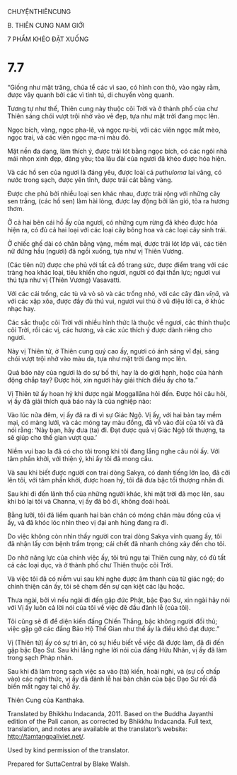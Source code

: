 CHUYỆNTHIÊNCUNG

B. THIÊN CUNG NAM GIỚI

7 PHẨM KHÉO ĐẶT XUỐNG

# 7.7

“Giống như mặt trăng, chúa tể các vì sao, có hình con thỏ, vào ngày rằm, được vây quanh bởi các vì tinh tú, di chuyển vòng quanh.

Tương tự như thế, Thiên cung này thuộc cõi Trời và ở thành phố của chư Thiên sáng chói vượt trội nhờ vào vẻ đẹp, tựa như mặt trời đang mọc lên.

Ngọc bích, vàng, ngọc pha-lê, và ngọc ru-bi, với các viên ngọc mắt mèo, ngọc trai, và các viên ngọc ma-ni màu đỏ.

Mặt nền đa dạng, làm thích ý, được trải lót bằng ngọc bích, có các ngôi nhà mái nhọn xinh đẹp, đáng yêu; tòa lâu đài của ngươi đã khéo được hóa hiện.

Và các hồ sen của ngươi là đáng yêu, được loài cá _puthuloma_ lai vãng, có nước trong sạch, được yên tĩnh, được trải cát bằng vàng.

Được che phủ bởi nhiều loại sen khác nhau, được trải rộng với những cây sen trắng, (các hồ sen) làm hài lòng, được lay động bởi làn gió, tỏa ra hương thơm.

Ở cả hai bên cái hồ ấy của ngươi, có những cụm rừng đã khéo được hóa hiện ra, có đủ cả hai loại với các loại cây bông hoa và các loại cây sinh trái.

Ở chiếc ghế dài có chân bằng vàng, mềm mại, được trải lót lớp vải, các tiên nữ đứng hầu (ngươi) đã ngồi xuống, tựa như vị Thiên Vương.

(Các tiên nữ) được che phủ với tất cả đồ trang sức, được điểm trang với các tràng hoa khác loại, tiêu khiển cho ngươi, người có đại thần lực; ngươi vui thú tựa như vị (Thiên Vương) Vasavatti.

Với các cái trống, các tù và vỏ sò và các trống nhỏ, với các cây đàn _vīṇā_, và với các xập xõa, được đầy đủ thú vui, ngươi vui thú ở vũ điệu lời ca, ở khúc nhạc hay.

Các sắc thuộc cõi Trời với nhiều hình thức là thuộc về ngươi, các thinh thuộc cõi Trời, rồi các vị, các hương, và các xúc thích ý được dành riêng cho ngươi.

Này vị Thiên tử, ở Thiên cung quý cao ấy, ngươi có ánh sáng vĩ đại, sáng chói vượt trội nhờ vào màu da, tựa như mặt trời đang mọc lên.

Quả báo này của ngươi là do sự bố thí, hay là do giới hạnh, hoặc của hành động chắp tay? Được hỏi, xin ngươi hãy giải thích điều ấy cho ta.”

Vị Thiên tử ấy hoan hỷ khi được ngài Moggallāna hỏi đến. Ðược hỏi câu hỏi, vị ấy đã giải thích quả báo này là của nghiệp nào:

Vào lúc nửa đêm, vị ấy đã ra đi vì sự Giác Ngộ. Vị ấy, với hai bàn tay mềm mại, có màng lưới, và các móng tay màu đồng, đã vỗ vào đùi của tôi và đã nói rằng: ‘Này bạn, hãy đưa (ta) đi. Đạt được quả vị Giác Ngộ tối thượng, ta sẽ giúp cho thế gian vượt qua.’

Niềm vui bao la đã có cho tôi trong khi tôi đang lắng nghe câu nói ấy. Với tâm phấn khởi, với thiện ý, khi ấy tôi đã mong cầu.

Và sau khi biết được người con trai dòng Sakya, có danh tiếng lớn lao, đã cỡi lên tôi, với tâm phấn khởi, được hoan hỷ, tôi đã đưa bậc tối thượng nhân đi.

Sau khi đi đến lãnh thổ của những người khác, khi mặt trời đã mọc lên, sau khi bỏ lại tôi và Channa, vị ấy đã bỏ đi, không đoái hoài.

Bằng lưỡi, tôi đã liếm quanh hai bàn chân có móng chân màu đồng của vị ấy, và đã khóc lóc nhìn theo vị đại anh hùng đang ra đi.

Do việc không còn nhìn thấy người con trai dòng Sakya vinh quang ấy, tôi đã nhận lấy cơn bệnh trầm trọng; cái chết đã nhanh chóng xảy đến cho tôi.

Do nhờ năng lực của chính việc ấy, tôi trú ngụ tại Thiên cung này, có đủ tất cả các loại dục, và ở thành phố chư Thiên thuộc cõi Trời.

Và việc tôi đã có niềm vui sau khi nghe được âm thanh của từ giác ngộ; do chính thiện căn ấy, tôi sẽ chạm đến sự cạn kiệt các lậu hoặc.

Thưa ngài, bởi vì nếu ngài đi đến gặp đức Phật, bậc Đạo Sư, xin ngài hãy nói với Vị ấy luôn cả lời nói của tôi về việc đê đầu đảnh lễ (của tôi).

Tôi cũng sẽ đi để diện kiến đấng Chiến Thắng, bậc không người đối thủ; việc gặp gỡ các đấng Bảo Hộ Thế Gian như thế ấy là điều khó đạt được.”

Vị (Thiên tử) ấy có sự tri ân, có sự hiểu biết về việc đã được làm, đã đi đến gặp bậc Đạo Sư. Sau khi lắng nghe lời nói của đấng Hữu Nhãn, vị ấy đã làm trong sạch Pháp nhãn.

Sau khi đã làm trong sạch việc sa vào (tà) kiến, hoài nghi, và (sự cố chấp vào) các nghi thức, vị ấy đã đảnh lễ hai bàn chân của bậc Đạo Sư rồi đã biến mất ngay tại chỗ ấy.

Thiên Cung của Kanthaka.

Translated by Bhikkhu Indacanda, 2011. Based on the Buddha Jayanthi edition of the Pali canon, as corrected by Bhikkhu Indacanda. Full text, translation, and notes are available at the translator’s website: http://tamtangpaliviet.net/.

Used by kind permission of the translator.

Prepared for SuttaCentral by Blake Walsh.